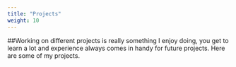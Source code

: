 ```yaml
---
title: "Projects"
weight: 10
---
```


##Working on different projects is really something I enjoy doing, you get to learn a lot and experience always comes in handy for future projects.
Here are some of my projects.
